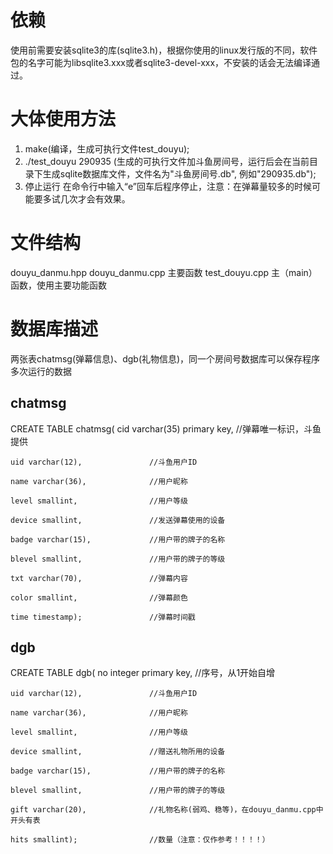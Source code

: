 # 依赖
使用前需要安装sqlite3的库(sqlite3.h)，根据你使用的linux发行版的不同，软件包的名字可能为libsqlite3.xxx或者sqlite3-devel-xxx，不安装的话会无法编译通过。

# 大体使用方法
1. make(编译，生成可执行文件test_douyu);
2. ./test_douyu 290935 (生成的可执行文件加斗鱼房间号，运行后会在当前目录下生成sqlite数据库文件，文件名为"斗鱼房间号.db", 例如"290935.db");
3. 停止运行 在命令行中输入“e”回车后程序停止，注意：在弹幕量较多的时候可能要多试几次才会有效果。

# 文件结构
douyu_danmu.hpp douyu_danmu.cpp  主要函数
test_douyu.cpp 主（main）函数，使用主要功能函数

# 数据库描述
两张表chatmsg(弹幕信息)、dgb(礼物信息)，同一个房间号数据库可以保存程序多次运行的数据

## chatmsg
CREATE TABLE chatmsg(
    cid varchar(35) primary key,   //弹幕唯一标识，斗鱼提供

    uid varchar(12),               //斗鱼用户ID

    name varchar(36),              //用户昵称

    level smallint,                //用户等级

    device smallint,               //发送弹幕使用的设备

    badge varchar(15),             //用户带的牌子的名称

    blevel smallint,               //用户带的牌子的等级

    txt varchar(70),               //弹幕内容

    color smallint,                //弹幕颜色

    time timestamp);               //弹幕时间戳


## dgb
CREATE TABLE dgb(
    no integer primary key,        //序号，从1开始自增

    uid varchar(12),               //斗鱼用户ID

    name varchar(36),              //用户昵称

    level smallint,                //用户等级

    device smallint,               //赠送礼物所用的设备

    badge varchar(15),             //用户带的牌子的名称

    blevel smallint,               //用户带的牌子的等级

    gift varchar(20),              //礼物名称(弱鸡、稳等)，在douyu_danmu.cpp中开头有表

    hits smallint);                //数量（注意：仅作参考！！！！）


